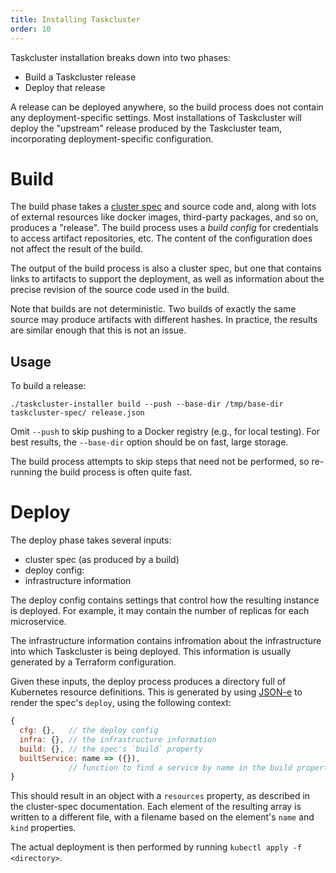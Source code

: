 ```yaml
---
title: Installing Taskcluster
order: 10
---
```


Taskcluster installation breaks down into two phases:

 * Build a Taskcluster release
 * Deploy that release

A release can be deployed anywhere, so the build process does not contain any deployment-specific settings.
Most installations of Taskcluster will deploy the "upstream" release produced by the Taskcluster team, incorporating deployment-specific configuration.

# Build

The build phase takes a [cluster spec](./cluster-spec) and source code and, along with lots of external resources like docker images, third-party packages, and so on, produces a "release".
The build process uses a *build config* for credentials to access artifact repositories, etc.
The content of the configuration does not affect the result of the build.

The output of the build process is also a cluster spec, but one that contains links to artifacts to support the deployment, as well as information about the precise revision of the source code used in the build.

Note that builds are not deterministic.
Two builds of exactly the same source may produce artifacts with different hashes.
In practice, the results are similar enough that this is not an issue.

## Usage

To build a release:

```
./taskcluster-installer build --push --base-dir /tmp/base-dir taskcluster-spec/ release.json
```

Omit `--push` to skip pushing to a Docker registry (e.g., for local testing).
For best results, the `--base-dir` option should be on fast, large storage.

The build process attempts to skip steps that need not be performed, so re-running the build process is often quite fast.

# Deploy

The deploy phase takes several inputs:
 * cluster spec (as produced by a build)
 * deploy config:
 * infrastructure information

The deploy config contains settings that control how the resulting instance is deployed.
For example, it may contain the number of replicas for each microservice.

The infrastructure information contains infromation about the infrastructure into which Taskcluster is being deployed.
This information is usually generated by a Terraform configuration.

Given these inputs, the deploy process produces a directory full of Kubernetes resource definitions.
This is generated by using [JSON-e](https://github.com/taskcluster/json-e) to render the spec's `deploy`, using the following context:

```javascript
{
  cfg: {},   // the deploy config
  infra: {}, // the infrastructure information
  build: {}, // the spec's `build` property
  builtService: name => ({}),
             // function to find a service by name in the build property
}
```

This should result in an object with a `resources` property, as described in the cluster-spec documentation.
Each element of the resulting array is written to a different file, with a filename based on the element's `name` and `kind` properties.

The actual deployment is then performed by running `kubectl apply -f <directory>`.
